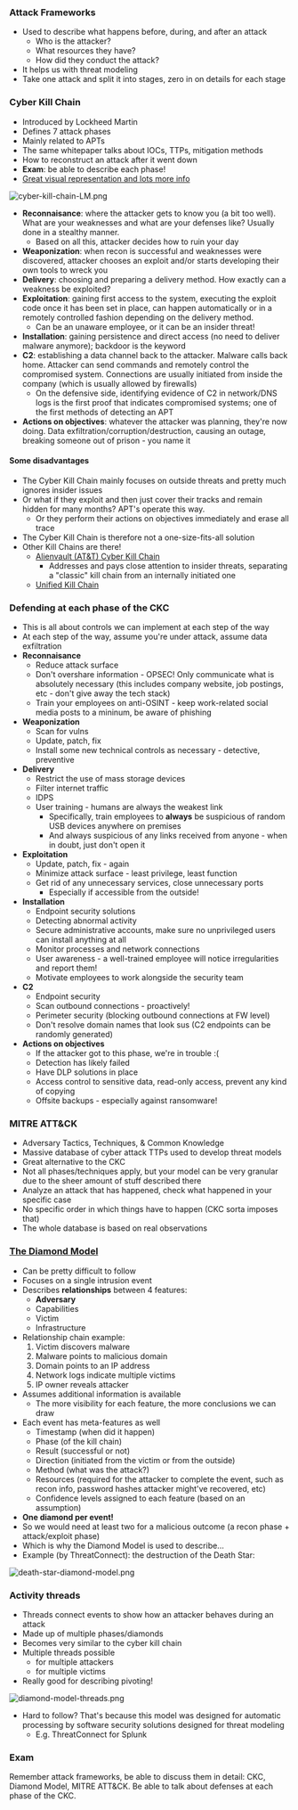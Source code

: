 ### Attack Frameworks

- Used to describe what happens before, during, and after an attack
	- Who is the attacker?
	- What resources they have?
	- How did they conduct the attack?
- It helps us with threat modeling
- Take one attack and split it into stages, zero in on details for each stage

### Cyber Kill Chain

- Introduced by Lockheed Martin
- Defines 7 attack phases
- Mainly related to APTs
- The same whitepaper talks about IOCs, TTPs, mitigation methods
- How to reconstruct an attack after it went down 
- **Exam**: be able to describe each phase!
- [Great visual representation and lots more info](https://www.lockheedmartin.com/en-us/capabilities/cyber/cyber-kill-chain.html)

![cyber-kill-chain-LM.png](img/cyber-kill-chain-LM.png)

- **Reconnaisance**: where the attacker gets to know you (a bit too well). What are your weaknesses and what are your defenses like? Usually done in a stealthy manner.
	- Based on all this, attacker decides how to ruin your day
- **Weaponization**: when recon is successful and weaknesses were discovered, attacker chooses an exploit and/or starts developing their own tools to wreck you
- **Delivery**: choosing and preparing a delivery method. How exactly can a weakness be exploited?
- **Exploitation**: gaining first access to the system, executing the exploit code once it has been set in place, can happen automatically or in a remotely controlled fashion depending on the delivery method. 
	- Can be an unaware employee, or it can be an insider threat!
- **Installation**: gaining persistence and direct access (no need to deliver malware anymore); backdoor is the keyword
- **C2**: establishing a data channel back to the attacker. Malware calls back home. Attacker can send commands and remotely control the compromised system. Connections are usually initiated from inside the company (which is usually allowed by firewalls)
	- On the defensive side, identifying evidence of C2 in network/DNS logs is the first proof that indicates compromised systems; one of the first methods of detecting an APT
- **Actions on objectives**: whatever the attacker was planning, they're now doing. Data exfiltration/corruption/destruction, causing an outage, breaking someone out of prison - you name it

#### Some disadvantages

- The Cyber Kill Chain mainly focuses on outside threats and pretty much ignores insider issues
- Or what if they exploit and then just cover their tracks and remain hidden for many months? APT's operate this way. 
	- Or they perform their actions on objectives immediately and erase all trace
- The Cyber Kill Chain is therefore not a one-size-fits-all solution
- Other Kill Chains are there!
	- [Alienvault (AT&T) Cyber Kill Chain](https://cybersecurity.att.com/blogs/security-essentials/the-internal-cyber-kill-chain-model)
		- Addresses and pays close attention to insider threats, separating a "classic" kill chain from an internally initiated one
	- [Unified Kill Chain](https://www.unifiedkillchain.com/)

### Defending at each phase of the CKC

- This is all about controls we can implement at each step of the way
- At each step of the way, assume you're under attack, assume data exfiltration
- **Reconnaisance**
	- Reduce attack surface
	- Don't overshare information - OPSEC! Only communicate what is absolutely necessary (this includes company website, job postings, etc - don't give away the tech stack)
	- Train your employees on anti-OSINT - keep work-related social media posts to a mininum, be aware of phishing
- **Weaponization**
	- Scan for vulns
	- Update, patch, fix
	- Install some new technical controls as necessary - detective, preventive
- **Delivery**
	- Restrict the use of mass storage devices
	- Filter internet traffic
	- IDPS
	- User training - humans are always the weakest link
		- Specifically, train employees to **always** be suspicious of random USB devices anywhere on premises
		- And always suspicious of any links received from anyone - when in doubt, just don't open it
- **Exploitation**
	- Update, patch, fix - again
	- Minimize attack surface - least privilege, least function
	- Get rid of any unnecessary services, close unnecessary ports
		- Especially if accessible from the outside!
- **Installation**
	- Endpoint security solutions
	- Detecting abnormal activity
	- Secure administrative accounts, make sure no unprivileged users can install anything at all
	- Monitor processes and network connections
	- User awareness - a well-trained employee will notice irregularities and report them!
	- Motivate employees to work alongside the security team
- **C2**
	- Endpoint security
	- Scan outbound connections - proactively!
	- Perimeter security (blocking outbound connections at FW level)
	- Don't resolve domain names that look sus (C2 endpoints can be randomly generated)
- **Actions on objectives**
	- If the attacker got to this phase, we're in trouble :(
	- Detection has likely failed
	- Have DLP solutions in place
	- Access control to sensitive data, read-only access, prevent any kind of copying
	- Offsite backups - especially against ransomware!

### MITRE ATT&CK

- Adversary Tactics, Techniques, & Common Knowledge
- Massive database of cyber attack TTPs used to develop threat models
- Great alternative to the CKC
- Not all phases/techniques apply, but your model can be very granular due to the sheer amount of stuff described there
- Analyze an attack that has happened, check what happened in your specific case
- No specific order in which things have to happen (CKC sorta imposes that)
- The whole database is based on real observations

### [The Diamond Model](https://www.activeresponse.org/wp-content/uploads/2013/07/diamond_summary.pdf)

- Can be pretty difficult to follow
- Focuses on a single intrusion event
- Describes **relationships** between 4 features:
	- **Adversary**
	- Capabilities
	- Victim
	- Infrastructure
- Relationship chain example:
	1. Victim discovers malware
	2. Malware points to malicious domain
	3. Domain points to an IP address
	4. Network logs indicate multiple victims
	5. IP owner reveals attacker
- Assumes additional information is available
	- The more visibility for each feature, the more conclusions we can draw
- Each event has meta-features as well
	- Timestamp (when did it happen)
	- Phase (of the kill chain)
	- Result (successful or not)
	- Direction (initiated from the victim or from the outside)
	- Method (what was the attack?)
	- Resources (required for the attacker to complete the event, such as recon info, password hashes attacker might've recovered, etc)
	- Confidence levels assigned to each feature (based on an assumption)
- **One diamond per event!**
- So we would need at least two for a malicious outcome (a recon phase + attack/exploit phase)
- Which is why the Diamond Model is used to describe...
- Example (by ThreatConnect): the destruction of the Death Star:

![death-star-diamond-model.png](img/death-star-diamond-model.png)

### Activity threads

- Threads connect events to show how an attacker behaves during an attack
- Made up of multiple phases/diamonds
- Becomes very similar to the cyber kill chain
- Multiple threads possible
	- for multiple attackers
	- for multiple victims
- Really good for describing pivoting!

![diamond-model-threads.png](diamond-model-threads.png)

- Hard to follow? That's because this model was designed for automatic processing by software security solutions designed for threat modeling
	- E.g. ThreatConnect for Splunk

### Exam

Remember attack frameworks, be able to discuss them in detail: CKC, Diamond Model, MITRE ATT&CK. Be able to talk about defenses at each phase of the CKC.